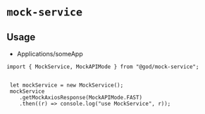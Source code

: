 # `mock-service`
## Usage

- Applications/someApp

```
import { MockService, MockAPIMode } from "@god/mock-service";


 let mockService = new MockService();
 mockService
    .getMockAxiosResponse(MockAPIMode.FAST)
    .then((r) => console.log("use MockService", r));

```
